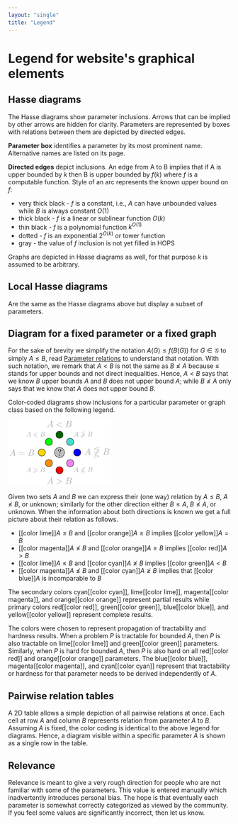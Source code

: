 ```yaml
---
layout: "single"
title: "Legend"
---
```


# Legend for website's graphical elements

## Hasse diagrams

The Hasse diagrams show parameter inclusions.
Arrows that can be implied by other arrows are hidden for clarity.
Parameters are represented by boxes with relations between them are depicted by directed edges.

**Parameter box** identifies a parameter by its most prominent name.
Alternative names are listed on its page.

**Directed edges** depict inclusions.
An edge from A to B implies that if A is upper bounded by $k$ then B is upper bounded by $f(k)$ where $f$ is a computable function.
Style of an arc represents the known upper bound on $f$:

* very thick black - $f$ is a constant, i.e., $A$ can have unbounded values while $B$ is always constant $O(1)$
* thick black - $f$ is a linear or sublinear function $O(k)$
* thin black - $f$ is a polynomial function $k^{O(1)}$
* dotted - $f$ is an exponential $2^{O(k)}$ or tower function
* gray - the value of $f$ inclusion is not yet filled in HOPS

Graphs are depicted in Hasse diagrams as well, for that purpose $k$ is assumed to be arbitrary.

## Local Hasse diagrams

Are the same as the Hasse diagrams above but display a subset of parameters.

## Diagram for a fixed parameter or a fixed graph

For the sake of brevity we simplify the notation $A(G) \le f(B(G))$ for $G \in \mathcal G$ to simply $A \le B$, read [Parameter relations](../) to understand that notation.
With such notation, we remark that $A < B$ is not the same as $B \not\le A$ because $\le$ stands for upper bounds and not direct inequalities.
Hence, $A < B$ says that we know $B$ upper bounds $A$ and $B$ does not upper bound $A$; while $B \not\le A$ only says that we know that $A$ does not upper bound $B$.

Color-coded diagrams show inclusions for a particular parameter or graph class based on the following legend.

<div class="center">
    <img class="svg" src="color_wheel.svg" alt="Inclusion color wheel"/>
</div>

Given two sets $A$ and $B$ we can express their (one way) relation by $A \le B$, $A \not\le B$, or unknown; similarly for the other direction either $B \le A$, $B \not\le A$, or unknown.
When the information about both directions is known we get a full picture about their relation as follows.

* [[color lime]]$A \le B$ and [[color orange]]$A \ge B$ implies [[color yellow]]$A = B$
* [[color magenta]]$A \not\le B$ and [[color orange]]$A \ge B$ implies [[color red]]$A > B$
* [[color lime]]$A \le B$ and [[color cyan]]$A \not\ge B$ implies [[color green]]$A < B$
* [[color magenta]]$A \not\le B$ and [[color cyan]]$A \not\ge B$ implies that [[color blue]]$A$ is incomparable to $B$

The secondary colors cyan[[color cyan]], lime[[color lime]], magenta[[color magenta]], and orange[[color orange]] represent partial results while primary colors red[[color red]], green[[color green]], blue[[color blue]], and yellow[[color yellow]] represent complete results.

The colors were chosen to represent propagation of tractability and hardness results.
When a problem $P$ is tractable for bounded $A$, then $P$ is also tractable on lime[[color lime]] and green[[color green]] parameters.
Similarly, when $P$ is hard for bounded $A$, then $P$ is also hard on all red[[color red]] and orange[[color orange]] parameters.
The blue[[color blue]], magenta[[color magenta]], and cyan[[color cyan]] represent that tractability or hardness for that parameter needs to be derived independently of $A$.

## Pairwise relation tables

A 2D table allows a simple depiction of all pairwise relations at once.
Each cell at row $A$ and column $B$ represents relation from parameter $A$ to $B$.
Assuming $A$ is fixed, the color coding is identical to the above legend for diagrams.
Hence, a diagram visible within a specific parameter $A$ is shown as a single row in the table.

## Relevance

Relevance is meant to give a very rough direction for people who are not familiar with some of the parameters.
This value is entered manually which inadvertently introduces personal bias.
The hope is that eventually each parameter is somewhat correctly categorized as viewed by the community.
If you feel some values are significantly incorrect, then let us know.

